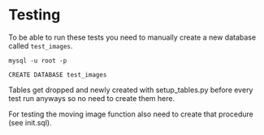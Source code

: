 # Testing

To be able to run these tests you need to manually create a new database called ```test_images```.

```
mysql -u root -p
```

```
CREATE DATABASE test_images
```

Tables get dropped and newly created with setup_tables.py before every test run anyways so no need to create them here.

For testing the moving image function also need to create that procedure (see init.sql).